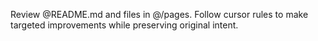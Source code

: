 Review @README.md and files in @/pages. Follow cursor rules to make targeted improvements while preserving original intent.